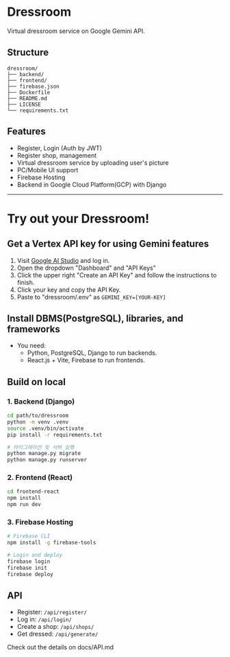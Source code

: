 # Dressroom

Virtual dressroom service on Google Gemini API.

## Structure

```
dressroom/
├── backend/
├── frontend/
├── firebase.json
├── Dockerfile
├── README.md
├── LICENSE
└── requirements.txt
```

## Features

- Register, Login (Auth by JWT)
- Register shop, management
- Virtual dressroom service by uploading user's picture
- PC/Mobile UI support
- Firebase Hosting
- Backend in Google Cloud Platform(GCP) with Django

---

# Try out your Dressroom!

## Get a Vertex API key for using Gemini features

1. Visit [Google AI Studio](https://aistudio.google.com/app/) and log in.
2. Open the dropdown "Dashboard" and "API Keys"
3. Click the upper right "Create an API Key" and follow the instructions to finish.
4. Click your key and copy the API Key.
5. Paste to "dressroom/.env" as `GEMINI_KEY=[YOUR-KEY]`

## Install DBMS(PostgreSQL), libraries, and frameworks

- You need:
    - Python, PostgreSQL, Django to run backends.
    - React.js + Vite, Firebase to run frontends.

## Build on local

### 1. Backend (Django)

```bash
cd path/to/dressroom
python -m venv .venv
source .venv/bin/activate
pip install -r requirements.txt

# 마이그레이션 및 서버 실행
python manage.py migrate
python manage.py runserver
```

### 2. Frontend (React)

```bash
cd frontend-react
npm install
npm run dev
```

### 3. Firebase Hosting

```bash
# Firebase CLI
npm install -g firebase-tools

# Login and deploy
firebase login
firebase init
firebase deploy
```

## API

- Register: `/api/register/`
- Log in: `/api/login/`
- Create a shop: `/api/shops/`
- Get dressed: `/api/generate/`

Check out the details on docs/API.md